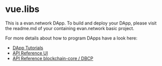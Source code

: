 # vue.libs

This is a evan.network DApp. To build and deploy your DApp, please visit the readme.md of your containing evan.network basic project.

For more details about how to program DApps have a look here:

- [DApp Tutorials](https://evannetwork.github.io/dapps/basics)
- [API Reference UI](https://ipfs.evan.network/ipns/QmReXE5YkiXviaHNG1ASfY6fFhEoiDKuSkgY4hxgZD9Gm8)
- [API Reference blockchain-core / DBCP](https://ipfs.evan.network/ipns/QmYmsPTdPPDLig6gKB1wu1De4KJtTqAXFLF1498umYs4M6)
